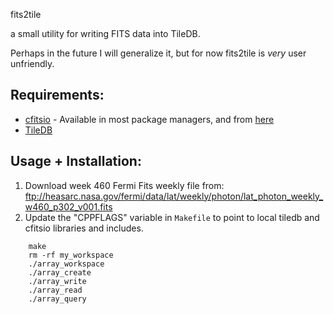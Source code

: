 fits2tile

a small utility for writing FITS data into TileDB.

Perhaps in the future I will generalize it, but for now
fits2tile is *very* user unfriendly.

Requirements: 
-------------

* [cfitsio](https://heasarc.gsfc.nasa.gov/fitsio/fitsio.html) - Available in most package managers, and from [here](https://github.com/HEASARC/cfitsio)
* [TileDB](http://istc-bigdata.org/tiledb/index.html)

Usage + Installation:
---------------------
1. Download week 460 Fermi Fits weekly file from: ftp://heasarc.nasa.gov/fermi/data/lat/weekly/photon/lat_photon_weekly_w460_p302_v001.fits
1. Update the "CPPFLAGS" variable in `Makefile` to point to local tiledb and cfitsio libraries and includes.

```
    make
    rm -rf my_workspace
    ./array_workspace
    ./array_create
    ./array_write
    ./array_read
    ./array_query
```

